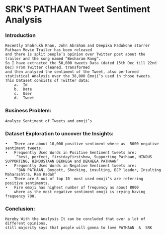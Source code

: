 
# SRK'S PATHAAN Tweet Sentiment Analysis
### Introduction
    Recently Shahrukh Khan, John Abraham and Deepika Padukone starrer Pathaan Movie Trailer has been released
    and there is split people’s opinion over Twitter post about the trailer and the song named ”Besharam Rang”. 
    So I have extracted the 50,000 tweets Data (dated 15th Dec till 22nd Dec) From Twitter cleaned, transformed
    and then analyzed the sentiment of the Tweet, also performed statistical Analysis over the 38,000 Emoji’s used in those tweets.
    This Dataset consists of Twitter data:
        a.	Id 
        b.	Date
        c.	User
        d.	Tweet
### Business Problem:

    Analyze Sentiment of Tweets and emoji’s

### Dataset Exploration to uncover the Insights:
    •	There are about 10,000 positive sentiment where as  5000 negative sentiment tweets.
    •	Frequently Used Words in Positive Sentiment tweets are: 
         “best, perfect, firstdayfirstshow, Supporting Pathaan, HINDUS SUPPORTING, HINDUSTAAN DEKHEGA and DEKHEGA PATHAAN”
    •	Frequently Used Words in Negative Sentiment tweets are:
         “BAN PATHAAN, Boycott, Shocking, insulting, BJP leader, Insulting Maharashtra, Ram Kadam” 
    •	There are 8 out of top 10  most used emoji’s are referring  positive sentiments.
    •	Fire emoji has highest number of frequency as about 8000 
        where as the most negative sentiment emoji is crying having frequency 700.
### Conclusion:
    Hereby With the Analysis It can be concluded that over a lot of different opinions, 
    still majority says that people will gonna to love PATHAAN  &  SRK

